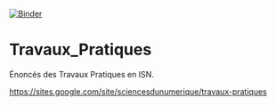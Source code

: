 [![Binder](https://mybinder.org/badge_logo.svg)](https://mybinder.org/v2/gh/jdolivet/Travaux_Pratiques.git/master)

# Travaux_Pratiques
Énoncés des Travaux Pratiques en ISN.

https://sites.google.com/site/sciencesdunumerique/travaux-pratiques
